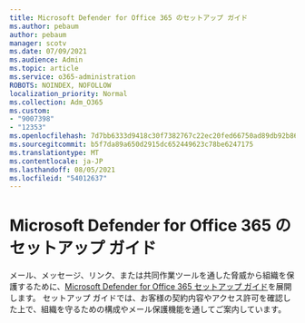 ```yaml
---
title: Microsoft Defender for Office 365 のセットアップ ガイド
ms.author: pebaum
author: pebaum
manager: scotv
ms.date: 07/09/2021
ms.audience: Admin
ms.topic: article
ms.service: o365-administration
ROBOTS: NOINDEX, NOFOLLOW
localization_priority: Normal
ms.collection: Adm_O365
ms.custom:
- "9007398"
- "12353"
ms.openlocfilehash: 7d7bb6333d9418c30f7382767c22ec20fed66750ad89db92b86a6981bf55487d
ms.sourcegitcommit: b5f7da89a650d2915dc652449623c78be6247175
ms.translationtype: MT
ms.contentlocale: ja-JP
ms.lasthandoff: 08/05/2021
ms.locfileid: "54012637"
---
```

# <a name="microsoft-defender-for-office-365-setup-guide"></a>Microsoft Defender for Office 365 のセットアップ ガイド

メール、メッセージ、リンク、または共同作業ツールを通した脅威から組織を保護するために、[Microsoft Defender for Office 365‎ セットアップ ガイド](https://admin.microsoft.com/adminportal/home#/modernonboarding/office365advancedthreatprotectionadvisor)を展開します。 セットアップ ガイドでは、お客様の契約内容やアクセス許可を確認した上で、組織を守るための構成やメール保護機能を通してご案内しています。